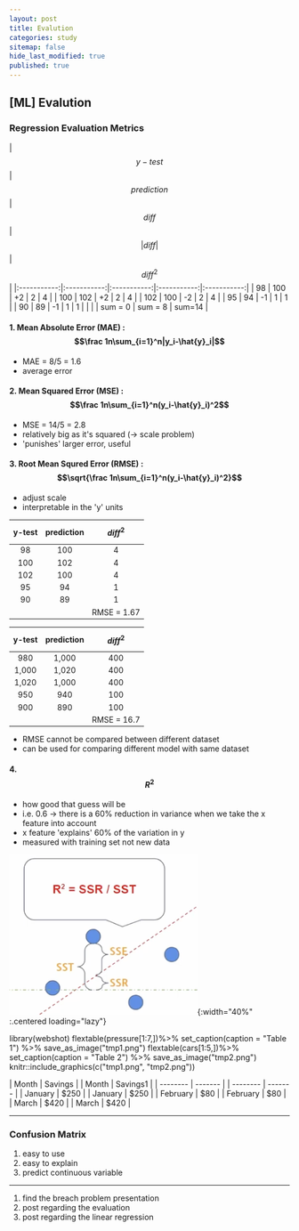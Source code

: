```yaml
---
layout: post
title: Evalution
categories: study
sitemap: false
hide_last_modified: true
published: true
---
```

## [ML] Evalution

### Regression Evaluation Metrics

| $${y-test}$$ | $${prediction}$$ | $${diff}$$ | $${|diff|}$$ | $${diff}^2$$ |
|:-----------:|:-----------:|:-----------:|:-----------:|:-----------:|
| 98          | 100         | +2          | 2           | 4 |
| 100         | 102         | +2          | 2           | 4 |
| 102         | 100         | -2          | 2           | 4 |
| 95          | 94          | -1          | 1           | 1 |
| 90          | 89          | -1          | 1           | 1 |
| | | sum = 0 | sum = 8 | sum=14 |

#### 1. Mean Absolute Error (MAE) : $$\frac 1n\sum_{i=1}^n|y_i-\hat{y}_i|$$
* MAE = 8/5 = 1.6
* average error

#### 2. Mean Squared Error (MSE) : $$\frac 1n\sum_{i=1}^n(y_i-\hat{y}_i)^2$$
* MSE = 14/5 = 2.8
* relatively big as it's squared (-> scale problem)
* 'punishes' larger error, useful  

#### 3. Root Mean Squred Error (RMSE) :  $$\sqrt{\frac 1n\sum_{i=1}^n(y_i-\hat{y}_i)^2}$$
* adjust scale
* interpretable in the 'y' units


| y-test      | prediction  | $${diff}^2$$ |
|:-----------:|:-----------:|:-----------:|
| 98          | 100         | 4 |
| 100         | 102         | 4 |
| 102         | 100         | 4 |
| 95          | 94          | 1 |
| 90          | 89          | 1 |
| | | RMSE = 1.67|

| y-test      | prediction  | $${diff}^2$$ |
|:-----------:|:-----------:|:-----------:|
| 980         | 1,000       | 400 |
| 1,000       | 1,020       | 400 |
| 1,020       | 1,000       | 400 |
| 950         | 940         | 100 |
| 900         | 890         | 100 |
| | | RMSE = 16.7|

* RMSE cannot be compared between different dataset
* can be used for comparing different model with same dataset

#### 4. $${R}^2$$
* how good that guess will be
* i.e. 0.6 -> there is a 60% reduction in variance when we take the x feature into account
* x feature 'explains' 60% of the variation in y
* measured with training set not new data

![evaluation-1](/assets/img/post/study/RSquared.png){:width="40%" :.centered loading="lazy"}

library(webshot)
flextable(pressure[1:7,])%>% set_caption(caption = "Table 1") %>% save_as_image("tmp1.png")
flextable(cars[1:5,])%>% set_caption(caption = "Table 2") %>% save_as_image("tmp2.png")
knitr::include_graphics(c("tmp1.png", "tmp2.png"))

| Month    | Savings |      | Month    | Savings1 |
| -------- | ------- |      | -------- | ------- |
| January  | $250    |      | January  | $250    |
| February | $80     |      | February | $80     |
| March    | $420    |      | March    | $420    |


----
### Confusion Matrix
1. easy to use
2. easy to explain
3. predict continuous variable
----
1. find the breach problem presentation
2. post regarding the evaluation
3. post regarding the linear regression


